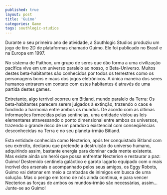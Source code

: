 ```yaml
---
published: true
layout: post
title: 'Guimo'
categories: Game
tags: southlogic-studios
---
```

Durante o seu primeiro ano de atividade, a Southlogic Studios produziu um jogo de tiro 2D de plataformas chamado Guimo. Ele foi publicado no Brasil e na Europa em 1997.

No sistema de Paithon, um grupo de seres que d&atilde;o forma a uma civiliza&ccedil;&atilde;o pac&iacute;fica vive em um universo paralelo ao nosso, o Beta-Universo. Muitos destes beta-habitantes s&atilde;o conhecidos por todos os terrestres como os personagens bons e maus dos jogos eletr&ocirc;nicos. A &uacute;nica maneira dos seres humanos entrarem em contato com estes habitantes &eacute; atrav&eacute;s de uma partida destes games.




Entretanto, algo terr&iacute;vel ocorreu em Bitland, mundo paralelo da Terra: Os beta-habitantes parecem serem julgados &agrave; extin&ccedil;&atilde;o, trazendo o caos e fundindo a harmonia entre ambos os mundos. De acordo com as &uacute;ltimas informa&ccedil;&otilde;es fornecidas pelas sentinelas, uma entidade violou as leis elementares atravessando o ponto dimensional entre ambos os universos, trazendo o grande risco de um paradoxo existencial com conseq&uuml;&ecirc;ncias desconhecidas na Terra e no seu planeta-irm&atilde;o Bitland.




Esta entidade conhecida como Necterion, ap&oacute;s ter conquistado Bitland com seu ex&eacute;rcito, declarou que pretende a destrui&ccedil;&atilde;o do universo humano, adquirindo assim, bastante energia para dominar cada mente existente. Mas existe ainda um her&oacute;i que possa enfrentar Necterion e restaurar a paz: Guimo! Destemido sentinela gal&aacute;ctico e garoto lagarto equipado com o mais incr&iacute;vel dos arsenais e acompanhado pelos seus amigos, os Eggy Robots, Guimo vai detonar em meio a cambadas de inimigos em busca de uma solu&ccedil;&atilde;o. Mas o perigo em torno de n&oacute;s ainda continua, e para vencer Necterion as for&ccedil;as de ambos os mundos-irm&atilde;o s&atilde;o necess&aacute;rias, assim... Junte-se ao Guimo!





